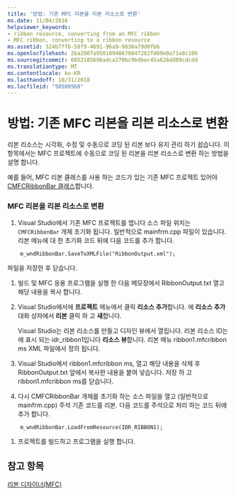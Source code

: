 ```yaml
---
title: '방법: 기존 MFC 리본을 리본 리소스로 변환'
ms.date: 11/04/2016
helpviewer_keywords:
- ribbon resource, converting from an MFC ribbon
- MFC ribbon, converting to a ribbon resource
ms.assetid: 324b7ff6-58f9-4691-96a9-9836a79d0fb6
ms.openlocfilehash: 2ba2907a95018948670847282fd09e0a71a8c106
ms.sourcegitcommit: 6052185696adca270bc9bdbec45a626dd89cdcdd
ms.translationtype: MT
ms.contentlocale: ko-KR
ms.lasthandoff: 10/31/2018
ms.locfileid: "50509568"
---
```

# <a name="how-to-convert-an-existing-mfc-ribbon-to-a-ribbon-resource"></a>방법: 기존 MFC 리본을 리본 리소스로 변환

리본 리소스는 시각화, 수정 및 수동으로 코딩 된 리본 보다 유지 관리 하기 쉽습니다. 이 항목에서는 MFC 프로젝트에 수동으로 코딩 된 리본을 리본 리소스로 변환 하는 방법을 설명 합니다.

예를 들어, MFC 리본 클래스를 사용 하는 코드가 있는 기존 MFC 프로젝트 있어야 [CMFCRibbonBar 클래스](../mfc/reference/cmfcribbonbar-class.md)합니다.

### <a name="to-convert-an-mfc-ribbon-to-a-ribbon-resource"></a>MFC 리본을 리본 리소스로 변환

1. Visual Studio에서 기존 MFC 프로젝트를 엽니다 소스 파일 위치는 `CMFCRibbonBar` 개체 초기화 됩니다. 일반적으로 mainfrm.cpp 파일이 있습니다. 리본 메뉴에 대 한 초기화 코드 뒤에 다음 코드를 추가 합니다.

```
    m_wndRibbonBar.SaveToXMLFile("RibbonOutput.xml");

```

   파일을 저장한 후 닫습니다.

1. 빌드 및 MFC 응용 프로그램을 실행 한 다음 메모장에서 RibbonOutput.txt 열고 해당 내용을 복사 합니다.

1. Visual Studio에서에 **프로젝트** 메뉴에서 클릭 **리소스 추가**합니다. 에 **리소스 추가** 대화 상자에서 **리본** 클릭 하 고 **새**합니다.

   Visual Studio는 리본 리소스를 만들고 디자인 뷰에서 열립니다. 리본 리소스 ID는에 표시 되는 idr_ribbon1입니다 **리소스 뷰**합니다. 리본 메뉴 ribbon1.mfcribbon ms XML 파일에서 정의 됩니다.

1. Visual Studio에서 ribbon1.mfcribbon ms, 열고 해당 내용을 삭제 후 RibbonOutput.txt 앞에서 복사한 내용을 붙여 넣습니다. 저장 하 고 ribbon1.mfcribbon ms를 닫습니다.

1. 다시 CMFCRibbonBar 개체를 초기화 하는 소스 파일을 열고 (일반적으로 mainfrm.cpp) 주석 기존 코드를 리본. 다음 코드를 주석으로 처리 하는 코드 뒤에 추가 합니다.

```
    m_wndRibbonBar.LoadFromResource(IDR_RIBBON1);

```

1. 프로젝트를 빌드하고 프로그램을 실행 합니다.

## <a name="see-also"></a>참고 항목

[리본 디자이너(MFC)](../mfc/ribbon-designer-mfc.md)

